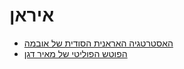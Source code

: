 # איראן
* [האסטרטגיה האראנית הסודית של אובמה](https://mida.org.il/2015/02/07/%D7%94%D7%90%D7%A1%D7%98%D7%A8%D7%98%D7%92%D7%99%D7%94-%D7%94%D7%90%D7%99%D7%A8%D7%90%D7%A0%D7%99%D7%AA-%D7%94%D7%A1%D7%95%D7%93%D7%99%D7%AA-%D7%A9%D7%9C-%D7%90%D7%95%D7%91%D7%9E%D7%94/)
* [הפוטש הפוליטי של מאיר דגן](https://mida.org.il/2016/05/06/%D7%94%D7%A4%D7%95%D7%98%D7%A9-%D7%94%D7%A4%D7%A8%D7%98%D7%99-%D7%A9%D7%9C-%D7%9E%D7%90%D7%99%D7%A8-%D7%93%D7%92%D7%9F/)

